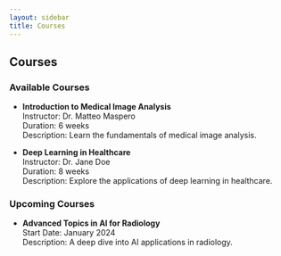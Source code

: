 ```yaml
---
layout: sidebar
title: Courses
---
```


## Courses

### Available Courses
- **Introduction to Medical Image Analysis**  
  Instructor: Dr. Matteo Maspero  
  Duration: 6 weeks  
  Description: Learn the fundamentals of medical image analysis.

- **Deep Learning in Healthcare**  
  Instructor: Dr. Jane Doe  
  Duration: 8 weeks  
  Description: Explore the applications of deep learning in healthcare.

### Upcoming Courses
- **Advanced Topics in AI for Radiology**  
  Start Date: January 2024  
  Description: A deep dive into AI applications in radiology.
